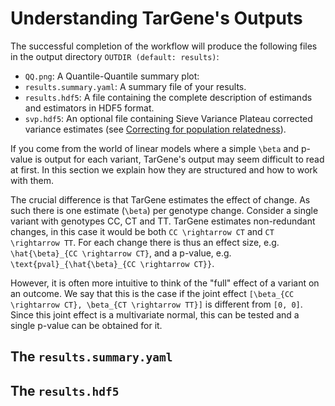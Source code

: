 # Understanding TarGene's Outputs

The successful completion of the workflow will produce the following files in the output directory `OUTDIR (default: results)`:

- `QQ.png`: A Quantile-Quantile summary plot:
- `results.summary.yaml`: A summary file of your results.
- `results.hdf5`: A file containing the complete description of estimands and estimators in HDF5 format.
- `svp.hdf5`: An optional file containing Sieve Variance Plateau corrected variance estimates (see [Correcting for population relatedness](@ref)).

If you come from the world of linear models where a simple ``\beta`` and p-value is output for each variant, TarGene's output may seem difficult to read at first. In this section we explain how they are structured and how to work with them. 

The crucial difference is that TarGene estimates the effect of change. As such there is one estimate (``\beta``) per genotype change. Consider a single variant with genotypes CC, CT and TT. TarGene estimates non-redundant changes, in this case it would be both ``CC \rightarrow CT`` and ``CT \rightarrow TT``. For each change there is thus an effect size, e.g. ``\hat{\beta}_{CC \rightarrow CT}``, and a p-value, e.g. ``\text{pval}_{\hat{\beta}_{CC \rightarrow CT}}``. 

However, it is often more intuitive to think of the "full" effect of a variant on an outcome. We say that this is the case if the joint effect ``[\beta_{CC \rightarrow CT}, \beta_{CT \rightarrow TT}]`` is different from ``[0, 0]``. Since this joint effect is a multivariate normal, this can be tested and a single p-value can be obtained for it.

## The `results.summary.yaml`

## The `results.hdf5`

